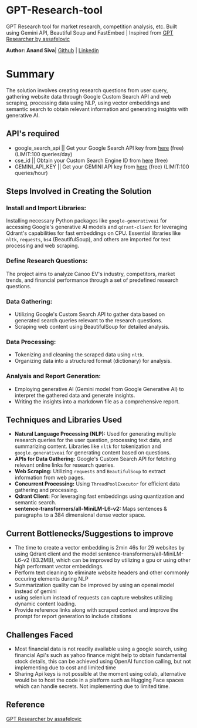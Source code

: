 # GPT-Research-tool
GPT Research tool for market research, competition analysis, etc. Built using Gemini API, Beautiful Soup and FastEmbed | Inspired from [GPT Researcher by assafelovic](https://github.com/assafelovic/gpt-researcher)

**Author: Anand Siva**| [Github](https://github.com/pvanand07) | [Linkedin](https://www.linkedin.com/in/anandsivapv/)

# Summary
The solution involves creating research questions from user query, gathering website data through Google Custom Search API and web scraping, processing data using NLP, using vector embeddings and semantic search to obtain relevant information and generating insights with generative AI.

## API's required
- google_search_api || Get your Google Search API key from [here](https://developers.google.com/custom-search/v1/overview) (free) (LIMIT:100 queries/day)
- cse_id || Obtain your Custom Search Engine ID from [here](https://programmablesearchengine.google.com/controlpanel/all) (free)
- GEMINI_API_KEY || Get your GEMINI API key from [here](https://aistudio.google.com/app/apikey) (free) (LIMIT:100 queries/hour)

## Steps Involved in Creating the Solution

### Install and Import Libraries: 
Installing necessary Python packages like `google-generativeai` for accessing Google's generative AI models and `qdrant-client` for leveraging Qdrant's capabilities for fast embeddings on CPU. Essential libraries like `nltk`, `requests`, `bs4` (BeautifulSoup), and others are imported for text processing and web scraping.

### Define Research Questions: 
The project aims to analyze Canoo EV's industry, competitors, market trends, and financial performance through a set of predefined research questions.

### Data Gathering:
- Utilizing Google's Custom Search API to gather data based on generated search queries relevant to the research questions.
- Scraping web content using BeautifulSoup for detailed analysis.

### Data Processing:
- Tokenizing and cleaning the scraped data using `nltk`.
- Organizing data into a structured format (dictionary) for analysis.

### Analysis and Report Generation:
- Employing generative AI (Gemini model from Google Generative AI) to interpret the gathered data and generate insights.
- Writing the insights into a markdown file as a comprehensive report.

## Techniques and Libraries Used

- **Natural Language Processing (NLP):** Used for generating multiple research queries for the user question, processing text data, and summarizing content. Libraries like `nltk` for tokenization and `google.generativeai` for generating content based on questions.
- **APIs for Data Gathering:** Google's Custom Search API for fetching relevant online links for research queries.
- **Web Scraping:** Utilizing `requests` and `BeautifulSoup` to extract information from web pages.
- **Concurrent Processing:** Using `ThreadPoolExecutor` for efficient data gathering and processing.
- **Qdrant Client:** For leveraging fast embeddings using quantization and semantic search.
- **sentence-transformers/all-MiniLM-L6-v2:** Maps sentences & paragraphs to a 384 dimensional dense vector space.

## Current Bottlenecks/Suggestions to improve
- The time to create a vector embedding is 2min 46s for 29 websites by using Qdrant client and the model sentence-transformers/all-MiniLM-L6-v2 (83.2MB), which can be improved by utilizing a gpu or using other high performant vector embeddings.
- Perform text cleaning to eliminate website headers and other commonly occuring elements during NLP
- Summarization quality can be improved by using an openai model instead of gemini
- using selenium instead of requests can capture websites utilizing dynamic content loading.
- Provide reference links along with scraped context and improve the prompt for report generation to include citations

## Challenges Faced
- Most financial data is not readily available using a google search, using financial Api's such as yahoo finance might help to obtain fundamental stock details, this can be achieved using OpenAI function calling, but not implementing due to cost and limited time
- Sharing Api keys is not possible at the moment using colab, alternative would be to host the code in a platform such as Hugging Face spaces which can handle secrets. Not implementing due to limited time.

## Reference
[GPT Researcher by assafelovic](https://github.com/assafelovic/gpt-researcher)
